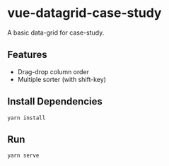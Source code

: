 # vue-datagrid-case-study
A basic data-grid for case-study.

## Features
- Drag-drop column order
- Multiple sorter (with shift-key)
## Install Dependencies
```
yarn install
```
## Run
```
yarn serve
```




